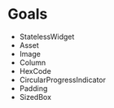 # Goals

* StatelessWidget
* Asset
* Image
* Column
* HexCode
* CircularProgressIndicator
* Padding
* SizedBox
